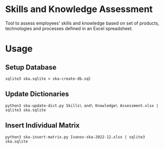 # Skills and Knowledge Assessment
Tool to assess employees' skills and knowledge based on set of products, technologies and processes defined in an Excel spreadsheet.

# Usage
## Setup Database
`sqlite3 ska.sqlite < ska-create-db.sql`

## Update Dictionaries
`python3 ska-update-dict.py Skills\ and\ Knowledge\ Assessment.xlsx | sqlite3 ska.sqlite`

## Insert Individual Matrix
`python3 ska-insert-matrix.py Ivanov-ska-2022-12.xlsx | sqlite3 ska.sqlite`

